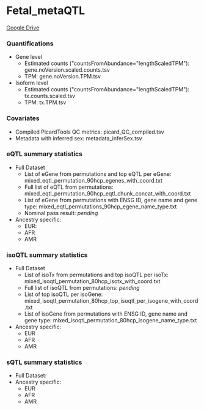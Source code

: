 # Fetal_metaQTL

[Google Drive](https://drive.google.com/drive/u/1/folders/1-O4BE5-_3xmMhwoX_DKbSwi2hZw7DgGw)

### Quantifications
* Gene level 
  * Estimated counts ("countsFromAbundance="lengthScaledTPM"): gene.noVersion.scaled.counts.tsv
  * TPM: gene.noVersion.TPM.tsv
* Isoform level
  * Estimated counts ("countsFromAbundance="lengthScaledTPM"): tx.counts.scaled.tsv
  * TPM: tx.TPM.tsv

### Covariates
* Compiled PicardTools QC metrics: picard_QC_compiled.tsv
* Metadata with inferred sex: metadata_inferSex.tsv


### eQTL summary statistics 
* Full Dataset
  * List of eGene from permutations and top eQTL per eGene: mixed_eqtl_permutation_90hcp_egenes_with_coord.txt
  * Full list of eQTL from permutations: mixed_eqtl_permutation_90hcp_eqtl_chunk_concat_with_coord.txt
  * List of eGene from permutations with ENSG ID, gene name and gene type: mixed_eqtl_permutations_90hcp_egene_name_type.txt
  * Nominal pass result: *pending*
* Ancestry specific: 
  * EUR: 
  * AFR
  * AMR


### isoQTL summary statistics
* Full Dataset
  * List of isoTx from permutations and top isoQTL per isoTx: mixed_isoqtl_permutation_80hcp_isotx_with_coord.txt
  * Full list of isoQTL from permutations: *pending*
  * List of top isoQTL per isoGene: mixed_isoqtl_permutation_80hcp_top_isoqtl_per_isogene_with_coord.txt
  * List of isoGene from permutations with ENSG ID, gene name and gene type: mixed_isoqtl_permutation_80hcp_isogene_name_type.txt
* Ancestry specific: 
  * EUR
  * AFR
  * AMR
 
 
### sQTL summary statistics
* Full Dataset:
* Ancestry specific: 
  * EUR
  * AFR
  * AMR
  
  


